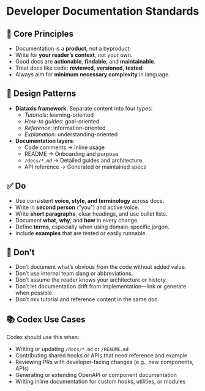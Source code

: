 # Developer Documentation Standards

## 🔁 Core Principles
- Documentation is a **product**, not a byproduct.
- Write for **your reader’s context**, not your own.
- Good docs are **actionable**, **findable**, and **maintainable**.
- Treat docs like code: **reviewed, versioned, tested**.
- Always aim for **minimum necessary complexity** in language.

## 🧩 Design Patterns
- **Diataxis framework**: Separate content into four types:
  - *Tutorials*: learning-oriented
  - *How-to guides*: goal-oriented
  - *Reference*: information-oriented
  - *Explanation*: understanding-oriented
- **Documentation layers**:
  - Code comments → Inline usage
  - README → Onboarding and purpose
  - `/docs/*.md` → Detailed guides and architecture
  - API reference → Generated or maintained specs

## ✅ Do
- Use consistent **voice, style, and terminology** across docs.
- Write in **second person** ("you") and active voice.
- Write **short paragraphs**, clear headings, and use bullet lists.
- Document **what**, **why**, and **how** in every change.
- Define **terms**, especially when using domain-specific jargon.
- Include **examples** that are tested or easily runnable.

## 🚫 Don’t
- Don’t document what’s obvious from the code without added value.
- Don’t use internal team slang or abbreviations.
- Don’t assume the reader knows your architecture or history.
- Don’t let documentation drift from implementation—link or generate when possible.
- Don’t mix tutorial and reference content in the same doc.

## 📚 Codex Use Cases
Codex should use this when:
- Writing or updating `/docs/*.md` or `/README.md`
- Contributing shared hooks or APIs that need reference and example
- Reviewing PRs with developer-facing changes (e.g., new components, APIs)
- Generating or extending OpenAPI or component documentation
- Writing inline documentation for custom hooks, utilities, or modules

